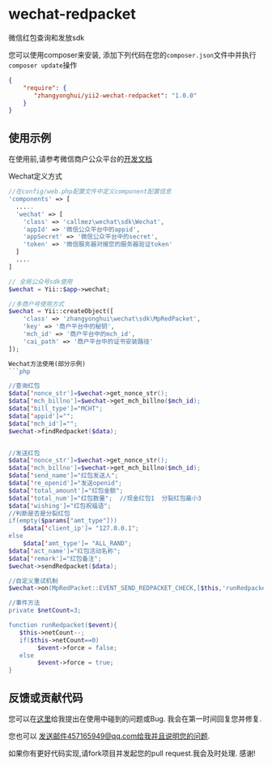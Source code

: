 # wechat-redpacket

微信红包查询和发放sdk

您可以使用composer来安装, 添加下列代码在您的``composer.json``文件中并执行``composer update``操作

```json
{
    "require": {
       "zhangyonghui/yii2-wechat-redpacket": "1.0.0"
    }
}
```


使用示例
--------
在使用前,请参考微信商户公众平台的[开发文档](https://pay.weixin.qq.com/wiki/doc/api/cash_coupon.php?chapter=13_5#)

Wechat定义方式
```php
//在config/web.php配置文件中定义component配置信息
'components' => [
  .....
  'wechat' => [
    'class' => 'callmez\wechat\sdk\Wechat',
    'appId' => '微信公众平台中的appid',
    'appSecret' => '微信公众平台中的secret',
    'token' => '微信服务器对接您的服务器验证token'
  ]
  ....
]

// 全局公众号sdk使用
$wechat = Yii::$app->wechat; 

//多商户号使用方式
$wechat = Yii::createObject([
    'class' => 'zhangyonghui\wechat\sdk\MpRedPacket',
    'key' => '商户平台中的秘钥',
    'mch_id' => '商户平台中的mch_id',
    'cai_path' => '商户平台中的证书安装路径'
]);

Wechat方法使用(部分示例)
```php

//查询红包
$data['nonce_str']=$wechat->get_nonce_str();
$data['mch_billno']=$wechat->get_mch_billno($mch_id);
$data['bill_type']="MCHT";
$data['appid']="";
$data['mch_id']="";
$wechat->findRedpacket($data);


//发送红包
$data['nonce_str']=$wechat->get_nonce_str();
$data['mch_billno']=$wechat->get_mch_billno($mch_id);
$data['send_name']="红包发送人";
$data['re_openid']="发送openid";
$data['total_amount']="红包金额";
$data['total_num']="红包数量";  //现金红包1  分裂红包最小3
$data['wishing']="红包祝福语";
//判断是否是分裂红包
if(empty($params["amt_type"]))
	$data['client_ip']= "127.0.0.1";
else 
	$data['amt_type']= "ALL_RAND";
$data['act_name']="红包活动名称";
$data['remark']="红包备注";
$wechat->sendRedpacket($data);

//自定义重试机制
$wechat->on(MpRedPacket::EVENT_SEND_REDPACKET_CHECK,[$this,'runRedpacket']);

//事件方法
private $netCount=3;

function runRedpacket($event){
   $this->netCount--;
   if($this->netCount==0)
    	$event->force = false;
   else
    	$event->force = true;
}

```

反馈或贡献代码
--------------
您可以在[这里](https://github.com/g457165949/wechat-redpacket.git)给我提出在使用中碰到的问题或Bug.
我会在第一时间回复您并修复.

您也可以 发送邮件457165949@qq.com给我并且说明您的问题.

如果你有更好代码实现,请fork项目并发起您的pull request.我会及时处理. 感谢!
